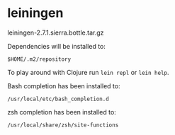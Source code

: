 # leiningen

leiningen-2.7.1.sierra.bottle.tar.gz

Dependencies will be installed to:

    $HOME/.m2/repository

To play around with Clojure run `lein repl` or `lein help`.

Bash completion has been installed to:

    /usr/local/etc/bash_completion.d

zsh completion has been installed to:

    /usr/local/share/zsh/site-functions
